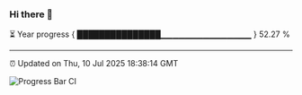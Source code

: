 ### Hi there 👋

⏳ Year progress { ███████████████▁▁▁▁▁▁▁▁▁▁▁▁▁▁▁ } 52.27 %

---

⏰ Updated on Thu, 10 Jul 2025 18:38:14 GMT

![Progress Bar CI](https://github.com/DhruviPatel157/GitHub-Actions-Demo/workflows/Progress%20Bar%20CI/badge.svg)
